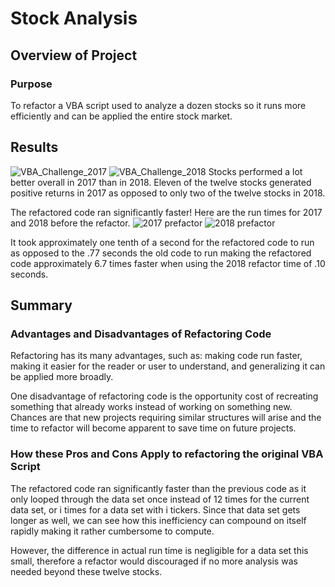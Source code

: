 # Stock Analysis

## Overview of Project

### Purpose

To refactor a VBA script used to analyze a dozen stocks so it runs more efficiently and can be applied the entire stock market. 

## Results
![VBA_Challenge_2017](https://user-images.githubusercontent.com/92996865/148011190-fd3c4d57-6c95-4983-8283-4e07545f308d.png)
![VBA_Challenge_2018](https://user-images.githubusercontent.com/92996865/148011195-4fe95a2d-9ff3-4a49-85eb-aaa3b29744f9.png)
Stocks performed a lot better overall in 2017 than in 2018. Eleven of the twelve stocks generated positive returns in 2017 as opposed to only two of the twelve stocks in 2018.

The refactored code ran significantly faster! Here are the run times for 2017 and 2018 before the refactor.
![2017 prefactor](https://user-images.githubusercontent.com/92996865/148012919-d2828e02-1c6f-4d98-8ed2-5f07a0e71033.png)
![2018 prefactor](https://user-images.githubusercontent.com/92996865/148012924-ce3041f4-e332-4838-9f9c-60c67e84fa7d.png)

It took approximately one tenth of a second for the refactored code to run as opposed to the .77 seconds the old code to run making the refactored code approximately 6.7 times faster when using the 2018 refactor time of .10 seconds.

## Summary

### Advantages and Disadvantages of Refactoring Code

Refactoring has its many advantages, such as: making code run faster, making it easier for the reader or user to understand, and generalizing it can be applied more broadly.

One disadvantage of refactoring code is the opportunity cost of recreating something that already works instead of working on something new. Chances are that new projects requiring similar structures will arise and the time to refactor will become apparent to save time on future projects.

### How these Pros and Cons Apply to refactoring the original VBA Script

The refactored code ran significantly faster than the previous code as it only looped through the data set once instead of 12 times for the current data set, or i times for a data set with i tickers. Since that data set gets longer as well, we can see how this inefficiency can compound on itself rapidly making it rather cumbersome to compute.

However, the difference in actual run time is negligible for a data set this small, therefore a refactor would discouraged if no more analysis was needed beyond these twelve stocks. 
